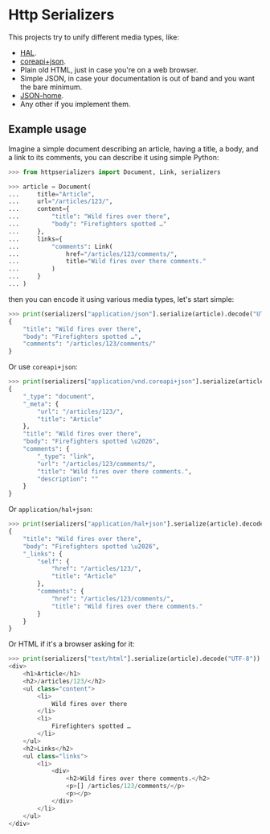 # Http Serializers

This projects try to unify different media types, like:

- [HAL](https://www.ietf.org/archive/id/draft-kelly-json-hal-08.txt).
- [coreapi+json](https://www.coreapi.org/specification/encoding/).
- Plain old HTML, just in case you're on a web browser.
- Simple JSON, in case your documentation is out of band and you want the bare minimum.
- [JSON-home](https://mnot.github.io/I-D/json-home/).
- Any other if you implement them.


## Example usage

Imagine a simple document describing an article, having a title, a
body, and a link to its comments, you can describe it using simple
Python:

```python
>>> from httpserializers import Document, Link, serializers

>>> article = Document(
...     title="Article",
...     url="/articles/123/",
...     content={
...         "title": "Wild fires over there",
...         "body": "Firefighters spotted …"
...     },
...     links={
...         "comments": Link(
...             href="/articles/123/comments/",
...             title="Wild fires over there comments."
...         )
...     }
... )

```

then you can encode it using various media types, let's start simple:

```python
>>> print(serializers["application/json"].serialize(article).decode("UTF-8"))
{
    "title": "Wild fires over there",
    "body": "Firefighters spotted …",
    "comments": "/articles/123/comments/"
}

```

Or use `coreapi+json`:

```python
>>> print(serializers["application/vnd.coreapi+json"].serialize(article).decode("UTF-8"))
{
    "_type": "document",
    "_meta": {
        "url": "/articles/123/",
        "title": "Article"
    },
    "title": "Wild fires over there",
    "body": "Firefighters spotted \u2026",
    "comments": {
        "_type": "link",
        "url": "/articles/123/comments/",
        "title": "Wild fires over there comments.",
        "description": ""
    }
}

```

Or `application/hal+json`:

```python
>>> print(serializers["application/hal+json"].serialize(article).decode("UTF-8"))
{
    "title": "Wild fires over there",
    "body": "Firefighters spotted \u2026",
    "_links": {
        "self": {
            "href": "/articles/123/",
            "title": "Article"
        },
        "comments": {
            "href": "/articles/123/comments/",
            "title": "Wild fires over there comments."
        }
    }
}

```

Or HTML if it's a browser asking for it:

```python
>>> print(serializers["text/html"].serialize(article).decode("UTF-8"))
<div>
    <h1>Article</h1>
    <h2>/articles/123/</h2>
    <ul class="content">
        <li>
            Wild fires over there
        </li>
        <li>
            Firefighters spotted …
        </li>
    </ul>
    <h2>Links</h2>
    <ul class="links">
        <li>
            <div>
                <h2>Wild fires over there comments.</h2>
                <p>[] /articles/123/comments/</p>
                <p></p>
            </div>
        </li>
    </ul>
</div>

```
